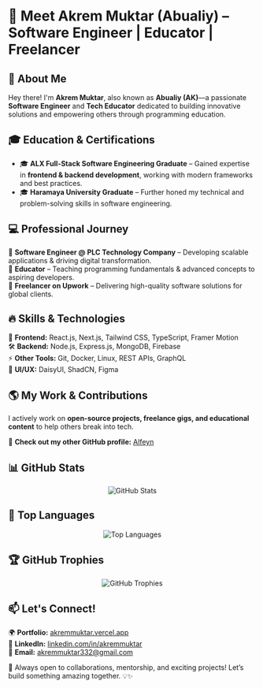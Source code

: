 # 👋 Meet Akrem Muktar (Abualiy) – Software Engineer | Educator | Freelancer  

## 🚀 About Me  
Hey there! I'm **Akrem Muktar**, also known as **Abualiy (AK)**—a passionate **Software Engineer** and **Tech Educator** dedicated to building innovative solutions and empowering others through programming education.  

## 🎓 Education & Certifications  
- 🎓 **ALX Full-Stack Software Engineering Graduate** – Gained expertise in **frontend & backend development**, working with modern frameworks and best practices.  
- 🎓 **Haramaya University Graduate** – Further honed my technical and problem-solving skills in software engineering.  

## 💻 Professional Journey  
🔹 **Software Engineer @ PLC Technology Company** – Developing scalable applications & driving digital transformation.  
🔹 **Educator** – Teaching programming fundamentals & advanced concepts to aspiring developers.  
🔹 **Freelancer on Upwork** – Delivering high-quality software solutions for global clients.  

## 🔥 Skills & Technologies  
🚀 **Frontend:** React.js, Next.js, Tailwind CSS, TypeScript, Framer Motion  
🛠 **Backend:** Node.js, Express.js, MongoDB, Firebase  
⚡ **Other Tools:** Git, Docker, Linux, REST APIs, GraphQL  
🎨 **UI/UX:** DaisyUI, ShadCN, Figma  

## 🌎 My Work & Contributions  
I actively work on **open-source projects, freelance gigs, and educational content** to help others break into tech.  

📌 **Check out my other GitHub profile:** [Alfeyn](https://github.com/Alfeyn)  

## 📊 GitHub Stats  
<div align="center">
  <img src="https://github-readme-stats.vercel.app/api?username=Abualiy&show_icons=true&theme=radical" alt="GitHub Stats" />
</div>  

## 🚀 Top Languages  
<div align="center">
  <img src="https://github-readme-stats.vercel.app/api/top-langs/?username=Abualiy&layout=compact&theme=radical" alt="Top Languages" />
</div>  

## 🏆 GitHub Trophies  
<div align="center">
  <img src="https://github-profile-trophy.vercel.app/?username=Abualiy&theme=radical&margin-w=15&margin-h=15" alt="GitHub Trophies" />
</div>  

## 📫 Let's Connect!  
🌍 **Portfolio:** [akremmuktar.vercel.app](https://akremmuktar.vercel.app/)  
💼 **LinkedIn:** [linkedin.com/in/akremmuktar](https://www.linkedin.com/in/akrem-muktar/)  
📩 **Email:** [akremmuktar332@gmail.com](akremmuktar332@gmail.com)  

🔹 Always open to collaborations, mentorship, and exciting projects! Let’s build something amazing together. 💡✨  
